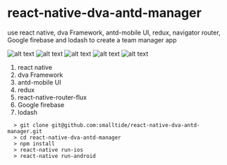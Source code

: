# react-native-dva-antd-manager
use react native, dva Framework, antd-mobile UI, redux, navigator router, Google firebase and lodash to create a team manager app

![alt text](https://github.com/smalltide/react-native-dva-antd-manager/blob/master/screenshot.png "react-native-dva-antd-manager")
![alt text](https://github.com/smalltide/react-native-dva-antd-manager/blob/master/screenshot2.png "react-native-dva-antd-manager")
![alt text](https://github.com/smalltide/react-native-dva-antd-manager/blob/master/screenshot3.png "react-native-dva-antd-manager")
![alt text](https://github.com/smalltide/react-native-dva-antd-manager/blob/master/screenshot4.png "react-native-dva-antd-manager")
![alt text](https://github.com/smalltide/react-native-dva-antd-manager/blob/master/screenshot5.png "react-native-dva-antd-manager")

1. react native
2. dva Framework
3. antd-mobile UI
4. redux
5. react-native-router-flux
6. Google firebase
7. lodash

```
  > git clone git@github.com:smalltide/react-native-dva-antd-manager.git
  > cd react-native-dva-antd-manager
  > npm install
  > react-native run-ios
  > react-native run-android
```
